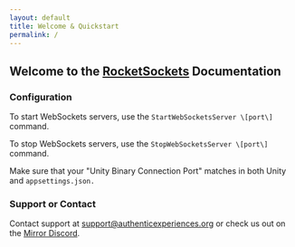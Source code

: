 ```yaml
---
layout: default
title: Welcome & Quickstart
permalink: /
---
```


## Welcome to the [RocketSockets](https://rocketsockets.network/) Documentation

### Configuration

To start WebSockets servers, use the `StartWebSocketsServer \[port\]` command.

To stop WebSockets servers, use the `StopWebSocketsServer \[port\]` command.

Make sure that your "Unity Binary Connection Port" matches in both Unity and `appsettings.json.`

### Support or Contact

Contact support at [support@authenticexperiences.org](mailto:support@authenticexperiences.org) or check us out on the [Mirror Discord](https://discord.gg/eZ74xb).